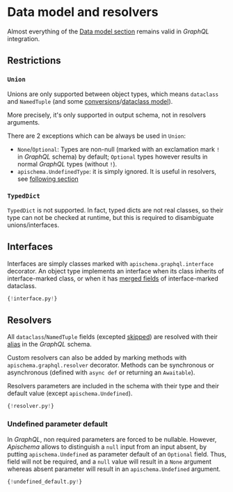 # Data model and resolvers

Almost everything of the [Data model section](../data_model.md) remains valid in *GraphQL* integration.

## Restrictions

### `Union`
Unions are only supported between object types, which means `dataclass` and `NamedTuple` (and some [conversions](../conversions.md)/[dataclass model](../conversions.md#dataclass-model---automatic-conversion-fromto-dataclass)).

More precisely, it's only supported in output schema, not in resolvers arguments.

There are 2 exceptions which can be always be used in `Union`:

- `None`/`Optional`: Types are non-null (marked with an exclamation mark `!` in *GraphQL* schema) by default; `Optional` types however results in normal *GraphQL* types (without `!`).
- `apischema.UndefinedType`: it is simply ignored. It is useful in resolvers, see [following section](#undefined_param_default)
 
### `TypedDict`

`TypedDict` is not supported. In fact, typed dicts are not real classes, so their type can not be checked at runtime, but this is required to disambiguate unions/interfaces.

## Interfaces

Interfaces are simply classes marked with `apischema.graphql.interface` decorator. An object type implements an interface when its class inherits of interface-marked class, or when it has [merged fields](../data_model.md#composed-dataclasses-merging) of interface-marked dataclass.

```python
{!interface.py!}
```

## Resolvers

All `dataclass`/`NamedTuple` fields (excepted [skipped](../data_model.md#skip-dataclass-field)) are resolved with their [alias](../json_schema.md#field-alias) in the *GraphQL* schema.

Custom resolvers can also be added by marking methods with `apischema.graphql.resolver` decorator. Methods can be synchronous or asynchronous (defined with `async def` or returning an `Awaitable`).

Resolvers parameters are included in the schema with their type and their default value (except `apischema.Undefined`).

```python
{!resolver.py!}
```

### Undefined parameter default

In *GraphQL*, non required parameters are forced to be nullable. However, *Apischema* allows to distinguish a `null` input from an input absent, by putting `apischema.Undefined` as parameter default of an `Optional` field. Thus, field will not be required, and a `null` value will result in a `None` argument whereas absent parameter will result in an `apischema.Undefined` argument.

```python
{!undefined_default.py!}
```

